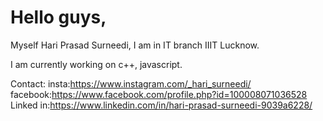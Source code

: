 # Hello guys,

Myself Hari Prasad Surneedi, I am in IT branch IIIT Lucknow.

I am currently working on c++, javascript.

Contact:
insta:https://www.instagram.com/_hari_surneedi/
facebook:https://www.facebook.com/profile.php?id=100008071036528
Linked in:https://www.linkedin.com/in/hari-prasad-surneedi-9039a6228/
